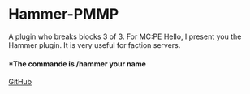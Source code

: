 # Hammer-PMMP
A plugin who breaks blocks 3 of 3. For MC:PE
Hello, I present you the Hammer plugin.
It is very useful for faction servers.
#### *The commande is /hammer your name
[GitHub](http://github.com/georgianYT)
